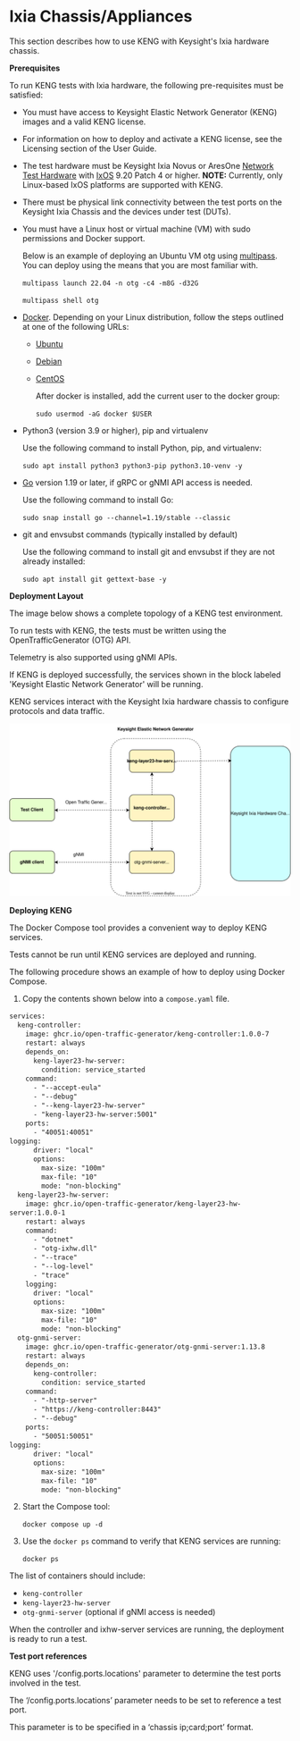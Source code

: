# Ixia Chassis/Appliances
 This section describes how to use KENG with Keysight's Ixia hardware chassis.

**Prerequisites**

To run KENG tests with Ixia hardware, the following pre-requisites must be satisfied:

- You must have access to Keysight Elastic Network Generator (KENG) images and a valid KENG license.
- For information on how to deploy and activate a KENG license, see the Licensing section of the User Guide.
- The test hardware must be Keysight Ixia Novus or AresOne [Network Test Hardware](https://www.keysight.com/us/en/products/network-test/network-test-hardware.html) with [IxOS](https://support.ixiacom.com/ixos-software-downloads-documentation) 9.20 Patch 4 or higher.
**NOTE:**  Currently, only Linux-based IxOS platforms are supported with KENG.
- There must be physical link connectivity between the test ports on the Keysight Ixia Chassis and the devices under test (DUTs).
- You must have a Linux host or virtual machine (VM) with sudo permissions and Docker support.

	Below is an example of deploying an Ubuntu VM otg using [multipass](https://multipass.run/).  You can deploy using the means that you are most familiar with.

	`multipass launch 22.04 -n otg -c4 -m8G -d32G`

	`multipass shell otg`

- [Docker](https://docs.docker.com/engine/install/ubuntu/). Depending on your Linux distribution, follow the steps outlined at one of the following URLs:
  - [Ubuntu](https://docs.docker.com/engine/install/ubuntu/)
  - [Debian](https://docs.docker.com/engine/install/debian/)
  - [CentOS](https://docs.docker.com/engine/install/centos/)

	After docker is installed, add the current user to the docker group:

	`sudo usermod -aG docker $USER`

- Python3 (version 3.9 or higher), pip and virtualenv

	Use the following command to install Python, pip, and virtualenv:

	`sudo apt install python3 python3-pip python3.10-venv -y`

- [Go](https://go.dev/dl/) version 1.19 or later, if gRPC or gNMI API access is needed.

	Use the following command to install Go:

	`sudo snap install go --channel=1.19/stable --classic`

- git and envsubst commands (typically installed by default)

	Use the following command to install git and envsubst if they are not already installed:

	`sudo apt install git gettext-base -y`

**Deployment Layout**

The image below shows a complete topology of a KENG test environment.

To run tests with KENG, the tests must be written using the  OpenTrafficGenerator (OTG) API.

Telemetry is also supported using gNMI APIs.

If KENG is deployed successfully, the services shown in the block labeled 'Keysight Elastic Network Generator' will be running.

KENG services interact with the Keysight Ixia hardware chassis to configure protocols and data traffic.

![ ](res/hw-server.drawio.svg)

**Deploying KENG**

The Docker Compose tool provides a convenient way to deploy KENG services.

Tests cannot be run until KENG services are deployed and running.

The following procedure shows an example of how to deploy using Docker Compose.


1. Copy the contents shown below into a `compose.yaml` file.



```
services:
  keng-controller:
    image: ghcr.io/open-traffic-generator/keng-controller:1.0.0-7
    restart: always
    depends_on:
      keng-layer23-hw-server:
        condition: service_started
    command:
      - "--accept-eula"
      - "--debug"
      - "--keng-layer23-hw-server"
      - "keng-layer23-hw-server:5001"
    ports:
      - "40051:40051"
logging:
      driver: "local"
      options:
        max-size: "100m"
        max-file: "10"
        mode: "non-blocking"
  keng-layer23-hw-server:
    image: ghcr.io/open-traffic-generator/keng-layer23-hw-server:1.0.0-1
    restart: always
    command:
      - "dotnet"
      - "otg-ixhw.dll"
      - "--trace"
      - "--log-level"
      - "trace"
    logging:
      driver: "local"
      options:
        max-size: "100m"
        max-file: "10"
        mode: "non-blocking"
  otg-gnmi-server:
    image: ghcr.io/open-traffic-generator/otg-gnmi-server:1.13.8
    restart: always
    depends_on:
      keng-controller:
        condition: service_started
    command:
      - "-http-server"
      - "https://keng-controller:8443"
      - "--debug"
    ports:
      - "50051:50051"
logging:
      driver: "local"
      options:
        max-size: "100m"
        max-file: "10"
        mode: "non-blocking"
```

2. Start the Compose tool:

	`docker compose up -d`


3. Use the `docker ps` command to verify that KENG services are running:

	`docker ps`

The list of containers should include:
- `keng-controller`
- `keng-layer23-hw-server`
- `otg-gnmi-server`  (optional if gNMI access is needed)

When the controller and ixhw-server services are running, the deployment is ready to run a test.

**Test port references**

KENG uses '/config.ports.locations' parameter to determine the test ports involved in the test.

The ‘/config.ports.locations’ parameter needs to be set to reference a test port.

This parameter is to be specified in a ‘chassis ip;card;port’ format.

